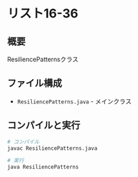 # リスト16-36

## 概要
ResiliencePatternsクラス

## ファイル構成
- `ResiliencePatterns.java` - メインクラス

## コンパイルと実行
```bash
# コンパイル
javac ResiliencePatterns.java

# 実行
java ResiliencePatterns
```
